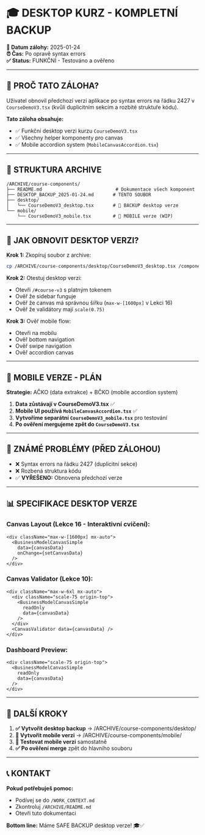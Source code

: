 # 🎓 DESKTOP KURZ - KOMPLETNÍ BACKUP

**📅 Datum zálohy:** 2025-01-24  
**⏰ Čas:** Po opravě syntax errors  
**✅ Status:** FUNKČNÍ - Testováno a ověřeno

---

## 🚨 PROČ TATO ZÁLOHA?

Uživatel obnovil předchozí verzi aplikace po syntax errors na řádku 2427 v `CourseDemoV3.tsx` (kvůli duplicitním sekcím a rozbité struktuře kódu).

**Tato záloha obsahuje:**
- ✅ Funkční desktop verzi kurzu `CourseDemoV3.tsx`
- ✅ Všechny helper komponenty pro canvas
- ✅ Mobile accordion system (`MobileCanvasAccordion.tsx`)

---

## 📁 STRUKTURA ARCHIVE

```
/ARCHIVE/course-components/
├── README.md                           # Dokumentace všech komponent
├── DESKTOP_BACKUP_2025-01-24.md       # TENTO SOUBOR
├── desktop/
│   └── CourseDemoV3_desktop.tsx       # 🎯 BACKUP desktop verze
└── mobile/
    └── CourseDemoV3_mobile.tsx        # 📱 MOBILE verze (WIP)
```

---

## 🎯 JAK OBNOVIT DESKTOP VERZI?

**Krok 1:** Zkopíruj soubor z archive:
```bash
cp /ARCHIVE/course-components/desktop/CourseDemoV3_desktop.tsx /components/CourseDemoV3.tsx
```

**Krok 2:** Otestuj desktop verzi:
- Otevři `/#course-v3` s platným tokenem
- Ověř že sidebar funguje
- Ověř že canvas má správnou šířku (`max-w-[1600px]` v Lekci 16)
- Ověř že validátory mají `scale(0.75)`

**Krok 3:** Ověř mobile flow:
- Otevři na mobilu
- Ověř bottom navigation
- Ověř swipe navigation
- Ověř accordion canvas

---

## 📱 MOBILE VERZE - PLÁN

**Strategie:** AČKO (data extrakce) + BČKO (mobile accordion system)

1. **Data zůstávají v CourseDemoV3.tsx** ✅
2. **Mobile UI používá `MobileCanvasAccordion.tsx`** ✅
3. **Vytvoříme separátní `CourseDemoV3_mobile.tsx`** pro testování
4. **Po ověření mergujeme zpět do `CourseDemoV3.tsx`**

---

## 🔧 ZNÁMÉ PROBLÉMY (PŘED ZÁLOHOU)

- ❌ Syntax errors na řádku 2427 (duplicitní sekce)
- ❌ Rozbená struktura kódu
- ✅ **VYŘEŠENO:** Obnovena předchozí verze

---

## 📊 SPECIFIKACE DESKTOP VERZE

### **Canvas Layout (Lekce 16 - Interaktivní cvičení):**
```tsx
<div className="max-w-[1600px] mx-auto">
  <BusinessModelCanvasSimple 
    data={canvasData}
    onChange={setCanvasData}
  />
</div>
```

### **Canvas Validator (Lekce 10):**
```tsx
<div className="max-w-6xl mx-auto">
  <div className="scale-75 origin-top">
    <BusinessModelCanvasSimple 
      readOnly 
      data={canvasData} 
    />
  </div>
  <CanvasValidator data={canvasData} />
</div>
```

### **Dashboard Preview:**
```tsx
<div className="scale-75 origin-top">
  <BusinessModelCanvasSimple 
    readOnly 
    data={canvasData}
  />
</div>
```

---

## 🎯 DALŠÍ KROKY

1. **✅ Vytvořit desktop backup** → /ARCHIVE/course-components/desktop/
2. **🔄 Vytvořit mobile verzi** → /ARCHIVE/course-components/mobile/
3. **🧪 Testovat mobile verzi** samostatně
4. **✅ Po ověření merge** zpět do hlavního souboru

---

## 📞 KONTAKT

**Pokud potřebuješ pomoc:**
- Podívej se do `/WORK_CONTEXT.md`
- Zkontroluj `/ARCHIVE/README.md`
- Otevři tuto dokumentaci

**Bottom line:** Máme SAFE BACKUP desktop verze! 🎓✅
